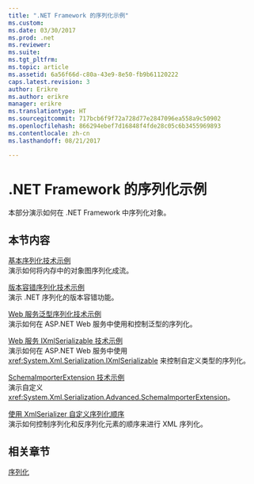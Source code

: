 ```yaml
---
title: ".NET Framework 的序列化示例"
ms.custom: 
ms.date: 03/30/2017
ms.prod: .net
ms.reviewer: 
ms.suite: 
ms.tgt_pltfrm: 
ms.topic: article
ms.assetid: 6a56f66d-c80a-43e9-8e50-fb9b61120222
caps.latest.revision: 3
author: Erikre
ms.author: erikre
manager: erikre
ms.translationtype: HT
ms.sourcegitcommit: 717bcb6f9f72a728d77e2847096ea558a9c50902
ms.openlocfilehash: 866294ebef7d16848f4fde28c05c6b3455969893
ms.contentlocale: zh-cn
ms.lasthandoff: 08/21/2017

---
```

# <a name="serialization-samples-for-the-net-framework"></a>.NET Framework 的序列化示例
本部分演示如何在 .NET Framework 中序列化对象。  
  
## <a name="in-this-section"></a>本节内容  
 [基本序列化技术示例](../../../docs/standard/serialization/basic-serialization-technology-sample.md)  
 演示如何将内存中的对象图序列化成流。  
  
 [版本容错序列化技术示例](../../../docs/standard/serialization/version-tolerant-serialization-technology-sample.md)  
 演示 .NET 序列化的版本容错功能。  
  
 [Web 服务泛型序列化技术示例](../../../docs/standard/serialization/web-services-generics-serialization-technology-sample.md)  
 演示如何在 ASP.NET Web 服务中使用和控制泛型的序列化。  
  
 [Web 服务 IXmlSerializable 技术示例](../../../docs/standard/serialization/web-services-ixmlserializable-technology-sample.md)  
 演示如何在 ASP.NET Web 服务中使用 <xref:System.Xml.Serialization.IXmlSerializable> 来控制自定义类型的序列化。  
  
 [SchemaImporterExtension 技术示例](../../../docs/standard/serialization/schemaimporterextension-technology-sample.md)  
 演示自定义 <xref:System.Xml.Serialization.Advanced.SchemaImporterExtension>。  
  
 [使用 XmlSerializer 自定义序列化顺序](../../../docs/standard/serialization/custom-serialization-order-with-xmlserializer.md)  
 演示如何控制序列化和反序列化元素的顺序来进行 XML 序列化。  
  
## <a name="related-sections"></a>相关章节  
 [序列化](../../../docs/standard/serialization/index.md)

